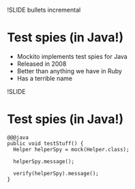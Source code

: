 !SLIDE bullets incremental
# Test spies (in Java!) #

* Mockito implements test spies for Java
* Released in 2008
* Better than anything we have in Ruby
* Has a terrible name

!SLIDE
# Test spies (in Java!) #

    @@@java
    public void testStuff() {
      Helper helperSpy = mock(Helper.class);

      helperSpy.message();

      verify(helperSpy).message();
    }
